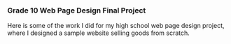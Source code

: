 ### Grade 10 Web Page Design Final Project

Here is some of the work I did for my high school web page design project, where I designed a sample website selling goods from scratch. 
